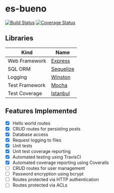 # es-bueno
[![Build Status](https://travis-ci.org/galactic-filament/es-bueno.svg?branch=master)](https://travis-ci.org/galactic-filament/es-bueno)
[![Coverage Status](https://coveralls.io/repos/github/galactic-filament/es-bueno/badge.svg?branch=master)](https://coveralls.io/github/galactic-filament/es-bueno?branch=master)

## Libraries

Kind | Name
--- | ---
Web Framework | [Express](https://expressjs.com/)
SQL ORM | [Sequelize](http://docs.sequelizejs.com/)
Logging | [Winston](https://www.npmjs.com/package/winston)
Test Framework | [Mocha](https://mochajs.org/)
Test Coverage | [Istanbul](https://istanbul.js.org/)

## Features Implemented

- [x] Hello world routes
- [x] CRUD routes for persisting posts
- [x] Database access
- [x] Request logging to files
- [x] Unit tests
- [x] Unit test coverage reporting
- [x] Automated testing using TravisCI
- [x] Automated coverage reporting using Coveralls
- [ ] CRUD routes for user management
- [ ] Password encryption using bcrypt
- [ ] Routes protected via HTTP authentication
- [ ] Routes protected via ACLs